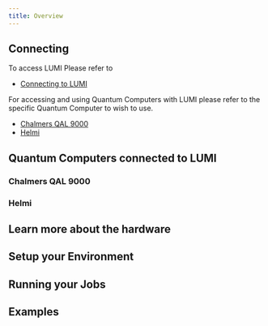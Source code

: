 ```yaml
---
title: Overview
---
```


[connecting]: ../computing/connecting.md
[getstarted]: ../../firststeps/getstarted.md
[QAL_9000]: ./qal_9000.md
[Helmi]: ./helmi.md
[softwarestacks]: ./software.md

<!-- [Lmod_modules]: ./Lmod_modules.md
[softwarestacks]: ./softwarestacks.md
[lumic]: systems/lumic.md
[lumid]: systems/lumid.md
[slurm_quickstart]: jobs/slurm-quickstart.md
[partitions]: ./jobs/partitions.md
[batch_jobs]: ./jobs/batch-job.md
[binding]: ./jobs/distribution-binding.md
[throughput]: ./jobs/throughput.md
[interactive]: ./jobs/interactive.md
[storage]: ../storage/index.md -->


## Connecting

To access LUMI Please refer to

- [Connecting to LUMI](../computing/connecting.md)

For accessing and using Quantum Computers with LUMI please refer to the specific Quantum Computer to wish to use.

- [Chalmers QAL 9000](systems/qal_9000.md)
- [Helmi](systems/helmi.d)


## Quantum Computers connected to LUMI


### Chalmers QAL 9000

### Helmi

## Learn more about the hardware



## Setup your Environment


## Running your Jobs


## Examples




